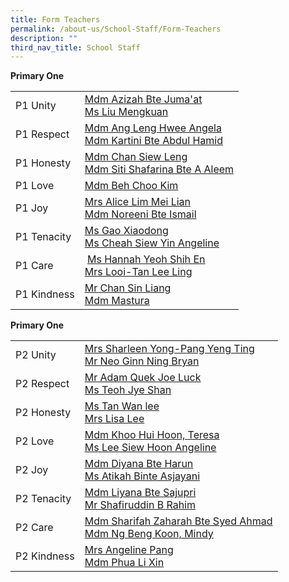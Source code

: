 ```yaml
---
title: Form Teachers
permalink: /about-us/School-Staff/Form-Teachers
description: ""
third_nav_title: School Staff
---
```

**Primary One**

|  |  |
| -------- | -------- | 
| P1 Unity    | [Mdm Azizah Bte Juma'at](mailto:azizah_jumaat@moe.edu.sg)<br>[Ms Liu Mengkuan](mailto:liu_meng_kuan@moe.edu.sg)     | 
|P1 Respect| [Mdm Ang Leng Hwee Angela](mailto:ang_leng_hwee@moe.edu.sg)<br>[Mdm Kartini Bte Abdul Hamid](mailto:kartini_abdul_hamid@moe.edu.sg)
|P1 Honesty|[Mdm Chan Siew Leng](mailto:chan_siew_leng@moe.edu.sg)<br>[Mdm Siti Shafarina Bte A Aleem](mailto:siti_shafarina_abdul_aleem@moe.edu.sg)
|P1 Love|[Mdm Beh Choo Kim](mailto:beh_choo_kim@moe.edu.sg)|[Ms Christine Chua Swee Cheng](mailto:christine_chua_swee_cheng@moe.edu.sg)
|P1 Joy|[Mrs Alice Lim Mei Lian](mailto:lim_mei_lian_alice@moe.edu.sg)<br>[Mdm Noreeni Bte Ismail](mailto:noreeni_ismail@moe.edu.sg)
|P1 Tenacity|[Ms Gao Xiaodong](mailto:gao_xiaodong@moe.edu.sg)<br>[Ms Cheah Siew Yin Angeline](mailto:cheah_siew_yin_angeline@moe.edu.sg)
|P1 Care| [Ms Hannah Yeoh Shih En](mailto:hannah_yeoh_shih_en@moe.edu.sg)<br>[Mrs Looi-Tan Lee Ling](mailto:looi-tan_lee_ling@moe.edu.sg)
|P1 Kindness|[Mr Chan Sin Liang](mailto:chan_sin_liang@moe.edu.sg)<br>[Mdm Mastura](mailto:mastura_noordin@moe.edu.sg)

**Primary One**

|  |  |
| -------- | -------- | 
|P2 Unity|[Mrs Sharleen Yong-Pang Yeng Ting](mailto:sharleen_yong-pang_yeng_ting@moe.edu.sg)<br>[Mr Neo Ginn Ning Bryan](mailto:bryan_neo_ginn_ning@moe.edu.sg)
|P2 Respect|[Mr Adam Quek Joe Luck](mailto:adam_quek_joe_luck@moe.edu.sg)<br>[Ms Teoh Jye Shan](mailto:teoh_jye_shan@moe.edu.sg)
|P2 Honesty|[Ms Tan Wan lee](mailto:tan_wan_lee@moe.edu.sg)<br>[Mrs Lisa Lee](mailto:lisa_lee-chong@moe.edu.sg)
|P2 Love|[Mdm Khoo Hui Hoon, Teresa](mailto:khoo_hui_hoon@moe.edu.sg)<br>[Ms Lee Siew Hoon Angeline](mailto:lee_siew_hoon_angeline@moe.edu.sg)
|P2 Joy|[Mdm Diyana Bte Harun](mailto:diyana_harun@moe.edu.sg)<br>[Ms Atikah Binte Asjayani](mailto:atikah_asjayani@moe.edu.sg)|
|P2 Tenacity|[Mdm Liyana Bte Sajupri](mailto:liyana_sajupri@moe.edu.sg)<br>[Mr Shafiruddin B Rahim](mailto:shafiruddin_b_rahim@moe.edu.sg)
|P2 Care|[Mdm Sharifah Zaharah Bte Syed Ahmad](mailto:sharifah_zaharah_syed_ahma@moe.edu.sg)<br>[Mdm Ng Beng Koon, Mindy](mailto:ng_beng_koon@moe.edu.sg)
|P2 Kindness|[Mrs Angeline Pang](mailto:angeline_pang@moe.edu.sg)<br>[Mdm Phua Li Xin](mailto:phua_li_xin@moe.edu.sg)